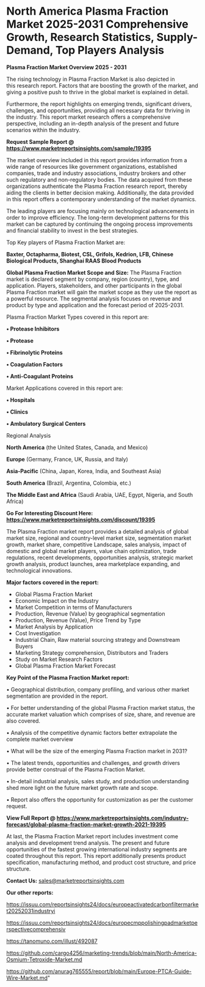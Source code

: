 # North America Plasma Fraction Market 2025-2031 Comprehensive Growth, Research Statistics, Supply-Demand,  Top Players Analysis

<Strong> Plasma Fraction Market Overview 2025 - 2031</strong>

The rising technology in Plasma Fraction Market is also depicted in this research report. Factors that are boosting the growth of the market, and giving a positive push to thrive in the global market is explained in detail.

Furthermore, the report highlights on emerging trends, significant drivers, challenges, and opportunities, providing all necessary data for thriving in the industry. This report market research offers a comprehensive perspective, including an in-depth analysis of the present and future scenarios within the industry.

<strong>Request Sample Report @ <a href=https://www.marketreportsinsights.com/sample/19395>https://www.marketreportsinsights.com/sample/19395</a></strong>

The market overview included in this report provides information from a wide range of resources like government organizations, established companies, trade and industry associations, industry brokers and other such regulatory and non-regulatory bodies. The data acquired from these organizations authenticate the Plasma Fraction research report, thereby aiding the clients in better decision making. Additionally, the data provided in this report offers a contemporary understanding of the market dynamics.

The leading players are focusing mainly on technological advancements in order to improve efficiency. The long-term development patterns for this market can be captured by continuing the ongoing process improvements and financial stability to invest in the best strategies.

Top Key players of Plasma Fraction Market are:

<strong>Baxter, Octapharma, Biotest, CSL, Grifols, Kedrion, LFB, Chinese Biological Products, Shanghai RAAS Blood Products</strong>

<strong><b>Global Plasma Fraction Market Scope and Size:</b></strong>
The Plasma Fraction market is declared segment by company, region (country), type, and application. Players, stakeholders, and other participants in the global Plasma Fraction market will gain the market scope as they use the report as a powerful resource. The segmental analysis focuses on revenue and product by type and application and the forecast period of 2025-2031.

Plasma Fraction Market Types covered in this report are:

<strong>• Protease Inhibitors

• Protease

• Fibrinolytic Proteins

• Coagulation Factors

• Anti-Coagulant Proteins</strong>

Market Applications covered in this report are:

<strong>• Hospitals

• Clinics

• Ambulatory Surgical Centers</strong> 

Regional Analysis

<strong>North America</strong> (the United States, Canada, and Mexico)

<strong>Europe</strong> (Germany, France, UK, Russia, and Italy)

<strong>Asia-Pacific</strong> (China, Japan, Korea, India, and Southeast Asia)

<strong>South America</strong> (Brazil, Argentina, Colombia, etc.)

<strong>The Middle East and Africa</strong> (Saudi Arabia, UAE, Egypt, Nigeria, and South Africa)

<strong>Go For Interesting Discount Here: <a href=https://www.marketreportsinsights.com/discount/19395>https://www.marketreportsinsights.com/discount/19395</a></strong>

The Plasma Fraction market report provides a detailed analysis of global market size, regional and country-level market size, segmentation market growth, market share, competitive Landscape, sales analysis, impact of domestic and global market players, value chain optimization, trade regulations, recent developments, opportunities analysis, strategic market growth analysis, product launches, area marketplace expanding, and technological innovations.

<strong><b>Major factors covered in the report:</b></strong>
<ul>
  <li>Global Plasma Fraction Market </li>
  <li>Economic Impact on the Industry</li>
  <li>Market Competition in terms of Manufacturers</li>
  <li>Production, Revenue (Value) by geographical segmentation</li>
  <li>Production, Revenue (Value), Price Trend by Type</li>
  <li>Market Analysis by Application</li>
  <li>Cost Investigation</li>
  <li>Industrial Chain, Raw material sourcing strategy and Downstream Buyers</li>
  <li>Marketing Strategy comprehension, Distributors and Traders</li>
  <li>Study on Market Research Factors</li>
  <li>Global Plasma Fraction Market Forecast</li>
</ul>

<strong><b>Key Point of the Plasma Fraction Market report:</b></strong>

• Geographical distribution, company profiling, and various other market segmentation are provided in the report.

• For better understanding of the global Plasma Fraction market status, the accurate market valuation which comprises of size, share, and revenue are also covered.

• Analysis of the competitive dynamic factors better extrapolate the complete market overview

• What will be the size of the emerging Plasma Fraction market in 2031?

• The latest trends, opportunities and challenges, and growth drivers provide better construal of the Plasma Fraction Market.

• In-detail industrial analysis, sales study, and production understanding shed more light on the future market growth rate and scope.

• Report also offers the opportunity for customization as per the customer request.

<strong><b>View Full Report @ <a href=https://www.marketreportsinsights.com/industry-forecast/global-plasma-fraction-market-growth-2021-19395>https://www.marketreportsinsights.com/industry-forecast/global-plasma-fraction-market-growth-2021-19395</a></b></strong>


At last, the Plasma Fraction Market report includes investment come analysis and development trend analysis. The present and future opportunities of the fastest growing international industry segments are coated throughout this report. This report additionally presents product specification, manufacturing method, and product cost structure, and price structure.

<strong>Contact Us:</strong>
sales@marketreportsinsights.com

<strong>Our other reports:</strong>

<a href=https://issuu.com/reportsinsights24/docs/europeactivatedcarbonfiltermarket20252031industryi>https://issuu.com/reportsinsights24/docs/europeactivatedcarbonfiltermarket20252031industryi</a>

<a href=https://issuu.com/reportsinsights24/docs/europecmppolishingpadmarketperspectivecomprehensiv>https://issuu.com/reportsinsights24/docs/europecmppolishingpadmarketperspectivecomprehensiv</a>

<a href=https://tanomuno.com/illust/492087>https://tanomuno.com/illust/492087</a>

<a href=https://github.com/cargo4256/marketing-trends/blob/main/North-America-Osmium-Tetroxide-Market.md>https://github.com/cargo4256/marketing-trends/blob/main/North-America-Osmium-Tetroxide-Market.md</a>

<a href=https://github.com/anurag765555/report/blob/main/Europe-PTCA-Guide-Wire-Market.md>https://github.com/anurag765555/report/blob/main/Europe-PTCA-Guide-Wire-Market.md</a>"
